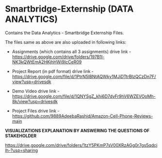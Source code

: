 # Smartbridge-Externship  (DATA ANALYTICS)  

Contains the Data Analytics - Smartbridge Externship Files.  
  
The files same as above are also uploaded in following links:

* Assignments (which contains all 3 assignments) drive link - https://drive.google.com/drive/folders/197B1l-NK3kQWtEmA2HKjhHWi9IcCeR09  
  
* Project Report (in pdf format) drive link - https://drive.google.com/file/d/1PtrN5IBNtAQWky1MJiDTtrBIzQCzDn7F/view?usp=drivesdk

* Demo Video drive link - https://drive.google.com/file/d/1QNYSgZ_khi6D7dvFr9hV6WZEVOoMh-8k/view?usp=drivesdk

* Project Files drive link - https://github.com/9889AdeebaRashid/Amazon-Cell-Phone-Reviews-main


**VISUALIZATIONS EXPLANATION BY ANSWERING THE QUESTIONS OF STAKEHOLDER**  

https://drive.google.com/drive/folders/1tzY5PKmP7sV00XRzAGg0r7gs5qdcjlh-?usp=sharing

